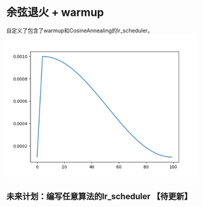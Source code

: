 # 余弦退火 + warmup

自定义了包含了warmup和CosineAnnealing的lr_scheduler。
![](./lr.png)

## 未来计划：编写任意算法的lr_scheduler 【待更新】

